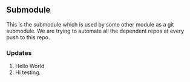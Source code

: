 ## Submodule

This is the submodule which is used by some other module as a git submodule. We are trying to automate all the dependent repos at every push to this repo.

### Updates

1. Hello World
2. Hi testing.
